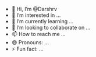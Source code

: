 - 👋 Hi, I’m @Darshrv
- 👀 I’m interested in ...
- 🌱 I’m currently learning ...
- 💞️ I’m looking to collaborate on ...
- 📫 How to reach me ...
- 😄 Pronouns: ...
- ⚡ Fun fact: ...

<!---
Darshrv/Darshrv is a ✨ special ✨ repository because its `README.md` (this file) appears on your GitHub profile.
You can click the Preview link to take a look at your changes.
--->
